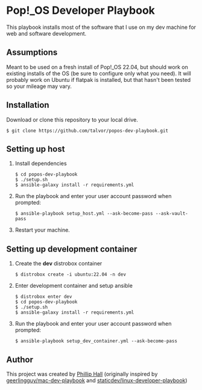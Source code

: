 # Pop!_OS Developer Playbook

This playbook installs most of the software that I use on my dev machine for web and software development.

## Assumptions

Meant to be used on a fresh install of Pop!_OS 22.04, but should work on existing installs of the OS (be sure to configure only what you need). It will probably work on Ubuntu if flatpak is installed, but that hasn't been tested so your mileage may vary.

## Installation

Download or clone this repository to your local drive.

```shell
$ git clone https://github.com/talvor/popos-dev-playbook.git
```

## Setting up host

1. Install dependencies

   ```shell
   $ cd popos-dev-playbook
   $ ./setup.sh
   $ ansible-galaxy install -r requirements.yml
   ```

1. Run the playbook and enter your user account password when prompted:

   ```shell
   $ ansible-playbook setup_host.yml --ask-become-pass --ask-vault-pass
   ```

1. Restart your machine.


## Setting up development container

1. Create the **dev** distrobox container

   ```shell
   $ distrobox create -i ubuntu:22.04 -n dev
   ```

1. Enter development container and setup ansible

   ```shell
   $ distrobox enter dev
   $ cd popos-dev-playbook
   $ ./setup.sh
   $ ansible-galaxy install -r requirements.yml
   ```

1. Run the playbook and enter your user account password when prompted:

   ```shell
   $ ansible-playbook setup_dev_container.yml --ask-become-pass
   ```

## Author

This project was created by [Phillip Hall](https://github.com/talvor) (originally inspired by [geerlingguy/mac-dev-playbook](https://github.com/geerlingguy/mac-dev-playbook) and [staticdev/linux-developer-playbook](https://github.com/staticdev/linux-developer-playbook))
